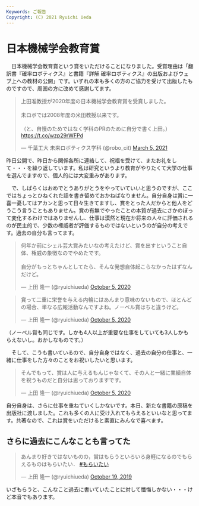 ```yaml
---
Keywords: ご報告
Copyright: (C) 2021 Ryuichi Ueda
---
```


# 日本機械学会教育賞

　日本機械学会教育賞という賞をいただけることになりました。受賞理由は「翻訳書『確率ロボティクス』と書籍『詳解 確率ロボティクス』の出版およびウェブ上への教材の公開」です。いずれの本も多くの方のご協力を受けて出版したものですので、周囲の方に改めて感謝してます。

<blockquote class="twitter-tweet" data-partner="tweetdeck"><p lang="ja" dir="ltr">上田准教授が2020年度の日本機械学会教育賞を受賞しました。<br><br>未ロボでは2008年度の米田教授以来です。<br><br>（と、自慢のためではなく学科のPRのために自分で書く上田。）<a href="https://t.co/wzp29rWFPd">https://t.co/wzp29rWFPd</a></p>&mdash; 千葉工大 未来ロボティクス学科 (@robo_cit) <a href="https://twitter.com/robo_cit/status/1367702081000280067?ref_src=twsrc%5Etfw">March 5, 2021</a></blockquote>
<script async src="https://platform.twitter.com/widgets.js" charset="utf-8"></script>

昨日公開で、昨日から関係各所に連絡して、祝福を受けて、またお礼をして・・・を繰り返しています。私は研究というより教育がやりたくて大学の仕事を選んでますので、個人的には大変重みがあります。


　で、しばらくはおめでとうありがとうをやっていていいと思うのですが、ここではちょっとひねくれた話を書き留めておかねばなりません。自分自身は賞に一喜一憂してはアカンと思って日々生きてますし、賞をとった人だからと他人をどうこう言うこともありません。賞の有無でやったことの本質が過去にさかのぼって変化するわけではありませんし、仕事は漠然と現在か将来の人々に評価されるのが民主的で、少数の権威者が評価するものではないというのが自分の考えです。過去の自分も言ってます。

<blockquote class="twitter-tweet" data-partner="tweetdeck"><p lang="ja" dir="ltr">何年か前にシェル芸大賞みたいなの考えたけど、賞を出すということ自体、権威の象徴なのでやめたです。<br><br>自分がもっとちゃんとしてたら、そんな発想自体起こらなかったはずなんだけど。</p>&mdash; 上田 隆一 (@ryuichiueda) <a href="https://twitter.com/ryuichiueda/status/1313078244946501633?ref_src=twsrc%5Etfw">October 5, 2020</a></blockquote>
<script async src="https://platform.twitter.com/widgets.js" charset="utf-8"></script>

<blockquote class="twitter-tweet" data-partner="tweetdeck"><p lang="ja" dir="ltr">賞って二重に栄誉を与える内輪にはあんまり意味のないもので、ほとんどの場合、単なる広報活動なんですよね。ノーベル賞はちと違うけど。</p>&mdash; 上田 隆一 (@ryuichiueda) <a href="https://twitter.com/ryuichiueda/status/1313073724430544896?ref_src=twsrc%5Etfw">October 5, 2020</a></blockquote>
<script async src="https://platform.twitter.com/widgets.js" charset="utf-8"></script>

（ノーベル賞も同じです。しかも4人以上が重要な仕事をしていても3人しかもらえないし。おかしなものです。）

　そして、こうも書いているので、自分自身ではなく、過去の自分の仕事と、一緒に仕事をした方々のことをお祝いしたいと思います。

<blockquote class="twitter-tweet" data-partner="tweetdeck"><p lang="ja" dir="ltr">そんでもって、賞は人に与えるもんじゃなくて、その人と一緒に業績自体を祝うものだと自分は思っておりますです。</p>&mdash; 上田 隆一 (@ryuichiueda) <a href="https://twitter.com/ryuichiueda/status/1313074699866238977?ref_src=twsrc%5Etfw">October 5, 2020</a></blockquote>
<script async src="https://platform.twitter.com/widgets.js" charset="utf-8"></script>

自分自身は、さらに仕事を重ねていくしかないです。本日、新たな書籍の原稿を出版社に渡しました。これも多くの人に受け入れてもらえるといいなと思ってます。共著なので、これは賞をいただけると素直にみんなで喜べます。

## さらに過去にこんなことも言ってた

<blockquote class="twitter-tweet" data-partner="tweetdeck"><p lang="ja" dir="ltr">あんまり好きではないものの，賞はもらうといろいろ身軽になるのでもらえるものはもらいたい． <a href="https://twitter.com/hashtag/%E3%82%82%E3%82%89%E3%81%84%E3%81%9F%E3%81%84?src=hash&amp;ref_src=twsrc%5Etfw">#もらいたい</a></p>&mdash; 上田 隆一 (@ryuichiueda) <a href="https://twitter.com/ryuichiueda/status/1185463208619827200?ref_src=twsrc%5Etfw">October 19, 2019</a></blockquote>
<script async src="https://platform.twitter.com/widgets.js" charset="utf-8"></script>

いざもらうと、こんなこと過去に書いていたことに対して懺悔しかない・・・けど本音でもあります。
